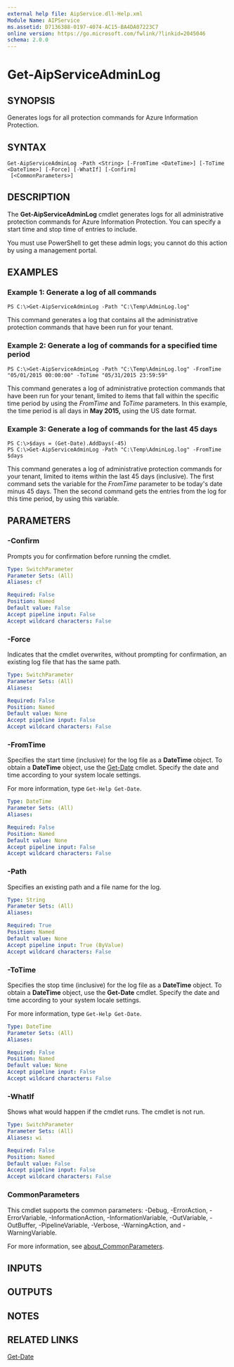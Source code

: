 ```yaml
---
external help file: AipService.dll-Help.xml
Module Name: AIPService
ms.assetid: D7136388-0197-4074-AC15-BA4DA07223C7
online version: https://go.microsoft.com/fwlink/?linkid=2045046
schema: 2.0.0
---
```


# Get-AipServiceAdminLog

## SYNOPSIS
Generates logs for all protection commands for Azure Information Protection.

## SYNTAX

```
Get-AipServiceAdminLog -Path <String> [-FromTime <DateTime>] [-ToTime <DateTime>] [-Force] [-WhatIf] [-Confirm]
 [<CommonParameters>]
```

## DESCRIPTION
The **Get-AipServiceAdminLog** cmdlet generates logs for all administrative protection commands for Azure Information Protection. You can specify a start time and stop time of entries to include.

You must use PowerShell to get these admin logs; you cannot do this action by using a management portal.

## EXAMPLES

### Example 1: Generate a log of all commands
```
PS C:\>Get-AipServiceAdminLog -Path "C:\Temp\AdminLog.log"
```

This command generates a log that contains all the administrative protection commands that have been run for your tenant.

### Example 2: Generate a log of commands for a specified time period
```
PS C:\>Get-AipServiceAdminLog -Path "C:\Temp\AdminLog.log" -FromTime "05/01/2015 00:00:00" -ToTime "05/31/2015 23:59:59"
```

This command generates a log of administrative protection commands that have been run for your tenant, limited to items that fall within the specific time period by using the *FromTime* and *ToTime* parameters. In this example, the time period is all days in **May 2015,** using the US date format.

### Example 3: Generate a log of commands for the last 45 days
```
PS C:\>$days = (Get-Date).AddDays(-45) 
PS C:\>Get-AipServiceAdminLog -Path "C:\Temp\AdminLog.log" -FromTime $days
```

This command generates a log of administrative protection commands for your tenant, limited to items within the last 45 days (inclusive). The first command sets the variable for the *FromTime* parameter to be today's date minus 45 days. Then the second command gets the entries from the log for this time period, by using this variable.

## PARAMETERS

### -Confirm
Prompts you for confirmation before running the cmdlet.

```yaml
Type: SwitchParameter
Parameter Sets: (All)
Aliases: cf

Required: False
Position: Named
Default value: False
Accept pipeline input: False
Accept wildcard characters: False
```

### -Force
Indicates that the cmdlet overwrites, without prompting for confirmation, an existing log file that has the same path.

```yaml
Type: SwitchParameter
Parameter Sets: (All)
Aliases:

Required: False
Position: Named
Default value: None
Accept pipeline input: False
Accept wildcard characters: False
```

### -FromTime
Specifies the start time (inclusive) for the log file as a **DateTime** object. To obtain a **DateTime** object, use the [Get-Date](/powershell/module/Microsoft.PowerShell.Utility/Get-Date?viewFallbackFrom=powershell-4.0) cmdlet. Specify the date and time according to your system locale settings. 

For more information, type `Get-Help Get-Date`.

```yaml
Type: DateTime
Parameter Sets: (All)
Aliases:

Required: False
Position: Named
Default value: None
Accept pipeline input: False
Accept wildcard characters: False
```

### -Path
Specifies an existing path and a file name for the log.

```yaml
Type: String
Parameter Sets: (All)
Aliases:

Required: True
Position: Named
Default value: None
Accept pipeline input: True (ByValue)
Accept wildcard characters: False
```

### -ToTime
Specifies the stop time (inclusive) for the log file as a **DateTime** object. To obtain a **DateTime** object, use the **Get-Date** cmdlet. Specify the date and time according to your system locale settings. 

For more information, type `Get-Help Get-Date`.

```yaml
Type: DateTime
Parameter Sets: (All)
Aliases:

Required: False
Position: Named
Default value: None
Accept pipeline input: False
Accept wildcard characters: False
```

### -WhatIf
Shows what would happen if the cmdlet runs. The cmdlet is not run.

```yaml
Type: SwitchParameter
Parameter Sets: (All)
Aliases: wi

Required: False
Position: Named
Default value: False
Accept pipeline input: False
Accept wildcard characters: False
```

### CommonParameters
This cmdlet supports the common parameters: -Debug, -ErrorAction, -ErrorVariable, -InformationAction, -InformationVariable, -OutVariable, -OutBuffer, -PipelineVariable, -Verbose, -WarningAction, and -WarningVariable. 

For more information, see [about_CommonParameters](/powershell/module/microsoft.powershell.core/about/about_commonparameters).

## INPUTS

## OUTPUTS

## NOTES

## RELATED LINKS

[Get-Date](/powershell/module/Microsoft.PowerShell.Utility/Get-Date?viewFallbackFrom=powershell-4.0)